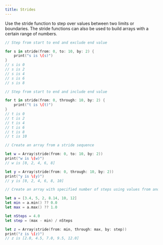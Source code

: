 ```yaml
---
title: Strides
---
```


Use the stride function to step over values between two limits or boundaries. The stride functions can also be used to build arrays with a certain range of numbers.

```swift
// Step from start to end and exclude end value

for s in stride(from: 0, to: 10, by: 2) {
    print("s is \(s)")
}
// s is 0
// s is 2
// s is 4
// s is 6
// s is 8

// Step from start to end and include end value

for t in stride(from: 0, through: 10, by: 2) {
    print("t is \(t)")
}
// t is 0
// t is 2
// t is 4
// t is 6
// t is 8
// t is 10
```

```swift
// Create an array from a stride sequence

let w = Array(stride(from: 0, to: 10, by: 2))
print("w is \(w)")
// w is [0, 2, 4, 6, 8]

let y = Array(stride(from: 0, through: 10, by: 2))
print("y is \(y)")
// y is [0, 2, 4, 6, 8, 10]
```

```swift
// Create an array with specified number of steps using values from another array

let a = [3.4, 5, 2, 8.14, 10, 12]
let min = a.min() ?? 0.0
let max = a.max() ?? 1.0

let nSteps = 4.0
let step = (max - min) / nSteps

let z = Array(stride(from: min, through: max, by: step))
print("z is \(z)")
// z is [2.0, 4.5, 7.0, 9.5, 12.0]
```
